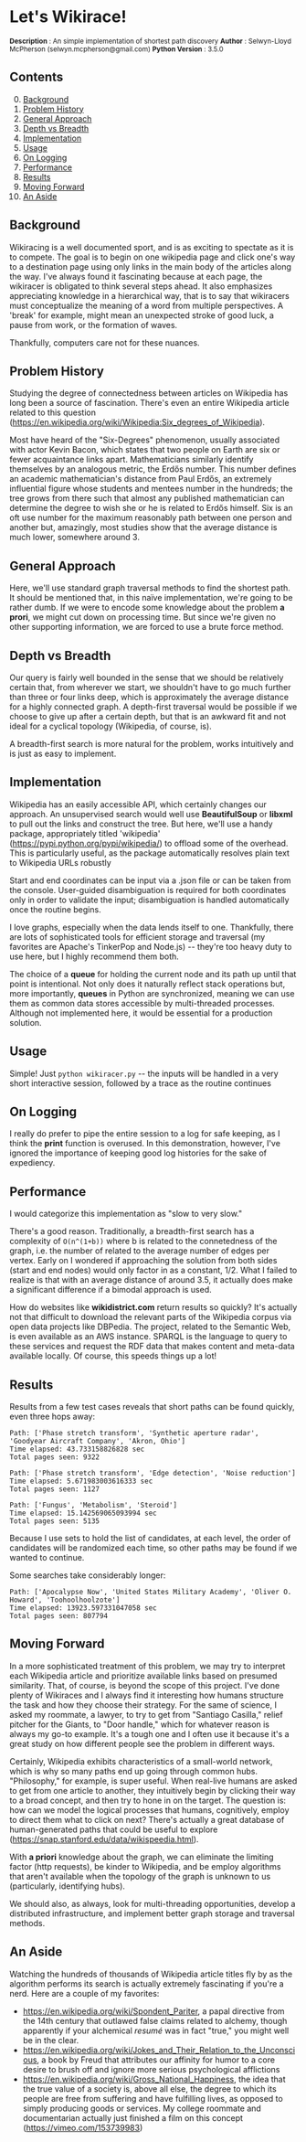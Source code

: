 # Let's Wikirace!
<small>  
<b>Description</b>    : An simple implementation of shortest path discovery  
<b>Author</b>         : Selwyn-Lloyd McPherson (selwyn.mcpherson@gmail.com)     
<b>Python Version</b> : 3.5.0  
</small>


## Contents
0. [Background](#background)
1. [Problem History](#problem_history)
2. [General Approach](#general_approach)
3. [Depth vs Breadth](#depth_vs_breadth)
4. [Implementation](#implementation)
5. [Usage](#usage)
6. [On Logging](#on_logging)
7. [Performance](#performance)
8. [Results](#results)
9. [Moving Forward](#moving_forward)
10. [An Aside](#an_aside)

<a id='background'></a>
## Background
Wikiracing is a well documented sport, and is as exciting to spectate as it is to compete. The goal is to begin on one wikipedia page and click one's way to a destination page using only links in the main body of the articles along the way.  I've always found it fascinating because at each page, the wikiracer is obligated to think several steps ahead. It also emphasizes appreciating knowledge in a hierarchical way, that is to say that wikiracers must conceptualize the meaning of a word from multiple perspectives. A 'break' for example, might mean an unexpected stroke of good luck, a pause from work, or the formation of waves.  

Thankfully, computers care not for these nuances.  

<a id='problem_history'></a>
## Problem History
Studying the degree of connectedness between articles on Wikipedia has long been a source of fascination. There's even an entire Wikipedia article related
to this question (https://en.wikipedia.org/wiki/Wikipedia:Six_degrees_of_Wikipedia).  

Most have heard of the "Six-Degrees" phenomenon, usually associated with actor Kevin Bacon, which states that two people on Earth are six or fewer acquaintance links apart. Mathematicians similarly identify themselves by an analogous metric, the Erdős number. This number defines an academic mathematician's distance from Paul Erdős, an extremely influential figure whose students and mentees number in the hundreds; the tree grows from there such that almost any published mathematician can determine the degree to wish she or he is related to Erdős himself. Six is an oft use number for the maximum reasonably path between one person and another but, amazingly, most studies show that the average distance is much lower, somewhere around 3.  

<a id='general_approach'></a>
## General Approach
Here, we'll use standard graph traversal methods to find the shortest path. It should be mentioned that, in this naïve implementation, we're going to be rather dumb. If we were to encode some knowledge about the problem __a prori__, we  might cut down on  processing time. But since we're given no other supporting information, we are forced to use a brute force method.  

<a id='depth_vs_breadth'></a>
## Depth vs Breadth 
Our query is fairly well bounded in the sense that we should be relatively certain that, from wherever we start, we shouldn't have to go much further than three or four links deep, which is approximately the average distance for a highly connected graph. A depth-first traversal would be possible if we choose to give up after a certain depth, but that is an awkward fit and not ideal for a cyclical topology (Wikipedia, of course, is).

A breadth-first search is more natural for the problem, works intuitively and is just as easy to implement.

<a id='implementation'></a>
## Implementation
Wikipedia has an easily accessible API, which certainly changes our approach. An unsupervised search would well use __BeautifulSoup__ or __libxml__ to pull out the links and construct the tree. But here, we'll use a handy package, appropriately titled 'wikipedia' (https://pypi.python.org/pypi/wikipedia/) to offload some of the overhead. This is particularly useful, as the package automatically resolves plain text to Wikipedia URLs robustly

Start and end coordinates can be input via a .json file or can be taken from the console. User-guided disambiguation is required for both coordinates only in order to validate the input; disambiguation is handled automatically once the routine begins.

I love graphs, especially when the data lends itself to one. Thankfully, there are lots of sophisticated tools for efficient storage and traversal (my favorites are Apache's TinkerPop and Node.js) -- they're too heavy duty to use here, but I highly recommend them both. 

The choice of a __queue__ for holding the current node and its path up until that point is intentional. Not only does it naturally reflect stack operations but, more importantly, __queues__ in Python are synchronized, meaning we can use them as common data stores accessible by multi-threaded processes. Although not implemented here, it would be essential for a production solution.

<a id='usage'></a>
## Usage
Simple! Just `python wikiracer.py` -- the inputs will be handled in a very short interactive session, followed by a trace as the routine continues

<a id='on_logging'></a>
## On Logging
I really do prefer to pipe the entire session to a log for safe keeping, as I think the **print** function is overused. In this demonstration, however, I've ignored the importance of keeping good log histories for the sake of expediency.

<a id='performance'></a>
## Performance
I would categorize this implementation as "slow to very slow." 

There's a good reason. Traditionally, a breadth-first search has a complexity of `O(n^(1+b))` where b is related to the connetedness of the graph, i.e. the number of related to the average number of edges per vertex. Early on I wondered if approaching the solution from both sides (start and end nodes) would only factor in as a constant, 1/2. What I failed to realize is that with an average distance of around 3.5, it actually does make a significant difference if a bimodal approach is used.

How do websites like **wikidistrict.com** return results so quickly? It's actually not that difficult to download the relevant parts of the Wikipedia corpus via open data projects like DBPedia. The project, related to the Semantic Web, is even available as an AWS instance. SPARQL is the language to query to these services and request the RDF data that makes content and meta-data available locally. Of course, this speeds things up a lot! 

<a id='results'></a>
## Results
Results from a few test cases reveals that short paths can be found quickly, even three hops away:

```
Path: ['Phase stretch transform', 'Synthetic aperture radar', 'Goodyear Aircraft Company', 'Akron, Ohio']
Time elapsed: 43.733158826828 sec
Total pages seen: 9322

Path: ['Phase stretch transform', 'Edge detection', 'Noise reduction']
Time elapsed: 5.671983003616333 sec
Total pages seen: 1127

Path: ['Fungus', 'Metabolism', 'Steroid']
Time elapsed: 15.142569065093994 sec
Total pages seen: 5135
```

Because I use sets to hold the list of candidates, at each level, the order of candidates will be randomized each time, so other paths may be found if we wanted to continue.

Some searches take considerably longer:

```
Path: ['Apocalypse Now', 'United States Military Academy', 'Oliver O. Howard', 'Toohoolhoolzote']
Time elapsed: 13923.597331047058 sec
Total pages seen: 807794
```

<a id='moving_forward'></a>
## Moving Forward
In a more sophisticated treatment of this problem, we may try to interpret each Wikipedia article and prioritize available links based on presumed similarity. That, of course, is beyond the scope of this project. I've done plenty of Wikiraces and I always find it interesting how humans structure the task and how they choose their strategy. For the same of science, I asked my roommate, a lawyer, to try to get from "Santiago Casilla," relief pitcher for the Giants, to "Door handle," which for whatever reason is always my go-to example. It's a tough one and I often use it because it's a great study on how different people see the problem in different ways. 

Certainly, Wikipedia exhibits characteristics of a small-world network, which is why so many paths end up going through common hubs. "Philosophy," for example, is super useful. When real-live humans are asked to get from one article to another, they intuitively begin by clicking their way to a broad concept, and then try to hone in on the target. The question is: how can we model the logical processes that humans, cognitively, employ to direct them what to click on next? There's actually a great database of human-generated paths that could be useful to explore (https://snap.stanford.edu/data/wikispeedia.html). 

With __a priori__ knowledge about the graph, we can eliminate the limiting factor (http requests), be kinder to Wikipedia, and be employ algorithms that aren't available when the topology of the graph is unknown to us (particularly, identifying hubs).

We should also, as always, look for multi-threading opportunities, develop a distributed infrastructure, and implement better graph storage and traversal methods.

<a id='an_aside'></a>
## An Aside
Watching the hundreds of thousands of Wikipedia article titles fly by as the algorithm performs its search is actually extremely fascinating if you're a nerd. Here are a couple of my favorites:

- https://en.wikipedia.org/wiki/Spondent_Pariter, a papal directive from the 14th century that outlawed false claims related to alchemy, though apparently if your alchemical *resumé* was in fact "true," you might well be in the clear.
- https://en.wikipedia.org/wiki/Jokes_and_Their_Relation_to_the_Unconscious, a book by Freud that attributes our affinity for humor to a core desire to brush off and ignore more serious psychological afflictions
- https://en.wikipedia.org/wiki/Gross_National_Happiness, the idea that the true value of a society is, above all else, the degree to which its people are free from suffering and have fulfilling lives, as opposed to simply producing goods or services. My college roommate and documentarian actually just finished a film on this concept (https://vimeo.com/153739983)
